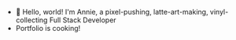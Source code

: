 - 👋 Hello, world! I'm Annie, a pixel-pushing, latte-art-making, vinyl-collecting Full Stack Developer
- Portfolio is cooking!
<!---
any-stone/any-stone is a ✨ special ✨ repository because its `README.md` (this file) appears on your GitHub profile.
You can click the Preview link to take a look at your changes.
--->
